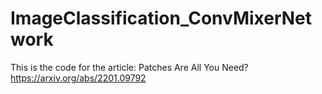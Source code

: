 # ImageClassification_ConvMixerNetwork
This is the code for the article:
Patches Are All You Need?
https://arxiv.org/abs/2201.09792
